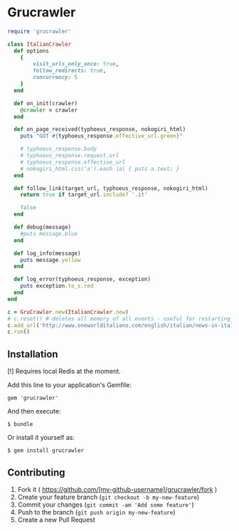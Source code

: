 # Grucrawler

```ruby
require 'grucrawler'

class ItalianCrawler
  def options
    {
        visit_urls_only_once: true,
        follow_redirects: true,
        concurrency: 5
    }
  end

  def on_init(crawler)
    @crawler = crawler
  end

  def on_page_received(typhoeus_response, nokogiri_html)
    puts "GOT #{typhoeus_response.effective_url.green}"

    # typhoeus_response.body
    # typhoeus_response.request.url
    # typhoeus_response.effective_url
    # nokogiri_html.css('a').each |a| { puts a.text; }
  end

  def follow_link(target_url, typhoeus_response, nokogiri_html)
    return true if target_url.include? '.it'

    false
  end

  def debug(message)
    #puts message.blue
  end

  def log_info(message)
    puts message.yellow
  end

  def log_error(typhoeus_response, exception)
    puts exception.to_s.red
  end
end

c = GruCrawler.new(ItalianCrawler.new)
# c.reset() # deletes all memory of all events - useful for restarting crawl
c.add_url('http://www.oneworlditaliano.com/english/italian/news-in-italian.htm')
c.run()
```



## Installation

[!] Requires local Redis at the moment.

Add this line to your application's Gemfile:

    gem 'grucrawler'

And then execute:

    $ bundle

Or install it yourself as:

    $ gem install grucrawler


## Contributing

1. Fork it ( https://github.com/[my-github-username]/grucrawler/fork )
2. Create your feature branch (`git checkout -b my-new-feature`)
3. Commit your changes (`git commit -am 'Add some feature'`)
4. Push to the branch (`git push origin my-new-feature`)
5. Create a new Pull Request
